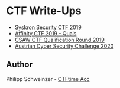 # CTF Write-Ups
- [Syskron Security CTF 2019](https://github.com/PhilippSchweinzer/CTFs/tree/master/Syskron%20Security%20CTF%202019)
- [Affinity CTF 2019 - Quals](https://github.com/PhilippSchweinzer/CTFs/tree/master/Affinity%20CTF%202019%20-%20Quals)
- [CSAW CTF Qualification Round 2019](https://github.com/PhilippSchweinzer/CTFs/tree/master/CSAW%20CTF%20Qualification%20Round%202019)
- [Austrian Cyber Security Challenge 2020](https://github.com/PhilippSchweinzer/CTFs/tree/master/Austrian%20Cyber%20Security%20Challenge%202020)

## Author
Philipp Schweinzer - [CTFtime Acc](https://ctftime.org/user/64124)
